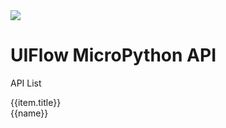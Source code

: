 <div class="uiflow_banner">
    <div>
      <img src="https://m5stack.oss-cn-shenzhen.aliyuncs.com/image/m5-docs_homepage/home_page/mpy_homepage.webp">
    </div>
    <div style="margin-top:30px">
      <h1 class="jumbotron-heading">UIFlow MicroPython API</h1>
      <p class="lead text-muted">API List</p>
    </div>
</div>


<div id='arduino_home_page' v-cloak>
  <el-card class="box-card" v-for="(item,index) in list" :key="index" style="margin-bottom:20px" :id="item.id">
    <div slot="header" class="clearfix">
      <span>{{item.title}}</span>
      <i class="el-icon-s-management" style="float: right;"></i>
    </div>
    <div v-for="(href,name) in item.item" :key="name" class="box-card-item">
      <a :href='href'><el-tag>{{name}}</el-tag></a>
    </div>
  </el-card>
</div>


<script>

const quickstart = {
  'title':"快速上手",
  'item':{
    'BASIC / M5GO / FIRE / FACES':'#/zh_CN/quick_start/m5core/m5stack_core_get_started_MicroPython',
    'Core2':'#/zh_CN/quick_start/core2/m5stack_core2_get_started_MicroPython',
    'M5StickC':'#/zh_CN/quick_start/m5stickc/m5stickc_quick_start_with_uiflow',
    'M5StickC PLUS':'#/zh_CN/quick_start/m5stickc_plus/m5stickc_plus_quick_start_with_uiflow',
    'M5Stick':'#/zh_CN/quick_start/m5stick/m5stick_quick_start_with_uiflow',
    'ATOM Echo':'#/zh_CN/quick_start/atom/atom_echo_quick_start',
    'ATOM Lite / Matrix':'#/zh_CN/quick_start/atom/atom_quick_start_uiflow'
  },
  "id":"quickstart"
};

const m5stack_lvgl = {
  'title':"M5Stack LVGL",
  'item':{
    'Screen':'#/zh_CN/mpy/m5stack_lvgl?id=m5screen',
    'Tabview':'#/zh_CN/mpy/m5stack_lvgl?id=m5tabview',
    'Textarea':'#/zh_CN/mpy/m5stack_lvgl?id=m5textarea',
    'Msgbox':'#/zh_CN/mpy/m5stack_lvgl?id=m5msgbox',
    'Led':'#/zh_CN/mpy/m5stack_lvgl?id=m5led',
    'Switch':'#/zh_CN/mpy/m5stack_lvgl?id=m5switch',
    'Slider':'#/zh_CN/mpy/m5stack_lvgl?id=m5slider',
    'List':'#/zh_CN/mpy/m5stack_lvgl?id=m5list',
    'Line':'#/zh_CN/mpy/m5stack_lvgl?id=m5line',
    'Label':'#/zh_CN/mpy/m5stack_lvgl?id=m5label',
    'Img':'#/zh_CN/mpy/m5stack_lvgl?id=m5img',
    'Dropdown':'#/zh_CN/mpy/m5stack_lvgl?id=m5dropdown',
    'Cpicker':'#/zh_CN/mpy/m5stack_lvgl?id=m5cpicker',
    'Checkbox':'#/zh_CN/mpy/m5stack_lvgl?id=m5checkbox',
    'Btn':'#/zh_CN/mpy/m5stack_lvgl?id=m5btn',
    'Arc':'#/zh_CN/mpy/m5stack_lvgl?id=m5arc',
    'Bar':'#/zh_CN/mpy/m5stack_lvgl?id=m5bar',
    'Imgbtn':'#/zh_CN/mpy/m5stack_lvgl?id=m5imgbtn',
    'Obj':'#/zh_CN/mpy/m5stack_lvgl?id=m5obj'
  },
  "id":"m5stack_lvgl_api"
};

const unit = {
  'title':"Unit I2C Class",
  'item':{
    'Ultrasonic':'#/zh_CN/mpy/unit?id=ultrasonic',
    'Heart':'#/zh_CN/mpy/unit?id=heart',
    'ENV/ENV II':'#/zh_CN/mpy/unit?id=envenv-ii',
    'ADC':'#/zh_CN/mpy/unit?id=adc',
    'ACCEL':'#/zh_CN/mpy/unit?id=accel',
    'DAC':'#/zh_CN/mpy/unit?id=dac',
    'NCIR':'#/zh_CN/mpy/unit?id=ncir',
    'Joystick':'#/zh_CN/mpy/unit?id=joystick',
    'ToF':'#/zh_CN/mpy/unit?id=tof',
    'COLOR':'#/zh_CN/mpy/unit?id=color',
    'EXT.IO':'#/zh_CN/mpy/unit?id=extio',
    'RFID':'#/zh_CN/mpy/unit?id=rfid',
    'EXT.IO':'#/zh_CN/mpy/unit?id=extio',
    'CardKB':'#/zh_CN/mpy/unit?id=cardkb',
    'Tracker':'#/zh_CN/mpy/unit?id=track',
    'Makey':'#/zh_CN/mpy/unit?id=makey'
  },
  "id":"unit_api"
};

const advanced = {
  'title':"Advanced",
  'item':{
    'WiFi':'#/zh_CN/mpy/advanced?id=wificfg',
    'MQTT':'#/zh_CN/mpy/advanced?id=m5mqtt',
    'ESP-NOW':'#/zh_CN/mpy/advanced?id=esp-now',
    'HTTP':'#/zh_CN/mpy/advanced?id=http',
    'NTP':'#/zh_CN/mpy/advanced?id=ntp',
    'EEPROM':'#/zh_CN/mpy/advanced?id=eeprom',
    'UART':'#/zh_CN/mpy/advanced?id=uart'
  },
  "id":"advanced_api"
};

var arduino_home_page = new Vue({
    el:'#arduino_home_page',
    data() {
      return {
        list: {
            quickstart: quickstart,
            m5stack_lvgl: m5stack_lvgl,
            unit: unit,
            advanced: advanced
          }
      };
    }
})
</script>